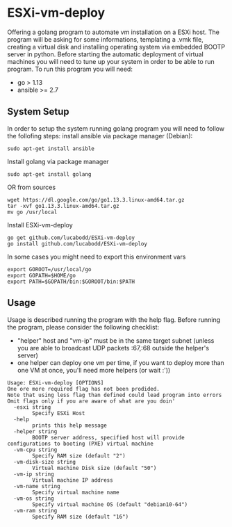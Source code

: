 # ESXi-vm-deploy
Offering a golang program to automate vm installation on a ESXi host.
The program will be asking for some informations, templating a .vmk file, creating a virtual disk and installing operating system via embedded BOOTP server in python.
Before starting the automatic deployment of virtual machines you will need to tune up your system in order to be able to run program.
To run this program you will need:
* go > 1.13
* ansible >= 2.7

## System Setup
In order to setup the system running golang program you will need to follow the follofing steps:
install ansible via package manager (Debian):
```
sudo apt-get install ansible
```
Install golang via package manager
```
sudo apt-get install golang
```
OR from sources
```
wget https://dl.google.com/go/go1.13.3.linux-amd64.tar.gz
tar -xvf go1.13.3.linux-amd64.tar.gz
mv go /usr/local
```
Install ESXi-vm-deploy
```
go get github.com/lucabodd/ESXi-vm-deploy
go install github.com/lucabodd/ESXi-vm-deploy
```
In some cases you might need to export this environment vars
```
export GOROOT=/usr/local/go
export GOPATH=$HOME/go
export PATH=$GOPATH/bin:$GOROOT/bin:$PATH
```

## Usage
Usage is described running the program with the help flag.
Before running the program, please consider the following checklist:
* "helper" host and "vm-ip" must be in the same target subnet (unless you are able to broadcast UDP packets :67,:68 outside the helper's server)
* one helper can deploy one vm per time, if you want to deploy more than one VM at once, you'll need more helpers (or wait :'))

```
Usage: ESXi-vm-deploy [OPTIONS]
One ore more required flag has not been prodided.
Note that using less flag than defined could lead program into errors
Omit flags only if you are aware of what are you doin'
  -esxi string
        Specify ESXi Host
  -help
        prints this help message
  -helper string
        BOOTP server address, specified host will provide configurations to booting (PXE) virtual machine
  -vm-cpu string
        Specify RAM size (default "2")
  -vm-disk-size string
        Virtual machine Disk size (default "50")
  -vm-ip string
        Virtual machine IP address
  -vm-name string
        Specify virtual machine name
  -vm-os string
        Specify virtual machine OS (default "debian10-64")
  -vm-ram string
        Specify RAM size (default "16")
```
